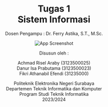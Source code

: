 <div style="text-align:center">
    <h1>Tugas 1<br>Sistem Informasi</h1>

<p>Dosen Pengampu : Dr. Ferry Astika, S.T., M.Sc.</p>

![App Screenshot](https://github.com/aerochops/Tugas_1/blob/main/Img/Logo_PENS.png?raw=true)

</div>

<div style="text-align:center">

<p>
Disusun oleh :

Achmad Risel Araby (3123500025)<br>
Danur Isa Prabutama (3123500023)<br>
Fikri Athanabil Efendi (31235000)<br>

Politeknik Elektronika Negeri Surabaya<br>
Departemen Teknik Informatika dan Komputer<br>
Program Studi Teknik Informatika<br>
2023/2024

</p>

</div>
